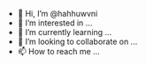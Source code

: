 - 👋 Hi, I’m @hahhuwvni
- 👀 I’m interested in ...
- 🌱 I’m currently learning ...
- 💞️ I’m looking to collaborate on ...
- 📫 How to reach me ...

<!---
hahhuwvni/hahhuwvni is a ✨ special ✨ repository because its `README.md` (this file) appears on your GitHub profile.
You can click the Preview link to take a look at your changes.
--->
